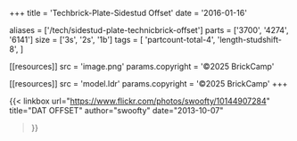 +++
title = 'Techbrick-Plate-Sidestud Offset'
date  = '2016-01-16'

aliases = ['/tech/sidestud-plate-technicbrick-offset']
parts = ['3700', '4274', '6141']
size  = ['3s', '2s', '1b']
tags  = [
  'partcount-total-4',
  'length-studshift-8',
]

[[resources]]
src              = 'image.png'
params.copyright = '©2025 BrickCamp'

[[resources]]
src              = 'model.ldr'
params.copyright = '©2025 BrickCamp'
+++

{{< linkbox
    url="https://www.flickr.com/photos/swoofty/10144907284"
    title="DAT OFFSET"
    author="swoofty"
    date="2013-10-07"
>}}
